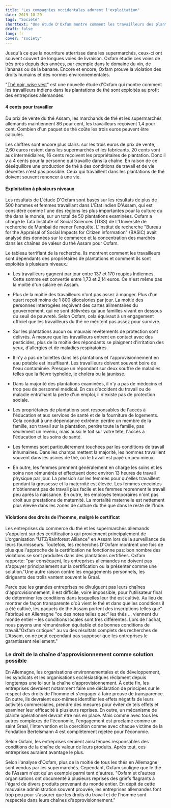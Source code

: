 ```yaml
---
title: "Les compagnies occidentales adorent l'exploitation"
date: 2019-10-29
tags: "Société"
shorttext: "Une étude D'Oxfam montre comment les travailleurs des plantations Indiennes de thé sont exploités. Les entreprises occidentales à bénéficier de cette."
draft: false
lang: fr
cover: "society" 
---
```


Jusqu'à ce que la nourriture atterrisse dans les supermarchés, ceux-ci ont souvent couvert de longues voies de livraison. Oxfam étudie ces voies de très près depuis des années, par exemple dans le domaine du vin, de l'ananas ou de la banane. Encore et encore, Oxfam prouve la violation des droits humains et des normes environnementales.

"[Thé noir, wise vest](/static/downloads/basic-study-assam-tea-value-chains.pdf "Assam Tea value Chains")" est une nouvelle étude d'Oxfam qui montre comment les travailleurs indiens dans les plantations de thé sont exploités au profit des entreprises allemandes.

#### 4 cents pour travailler

Du prix de vente du thé Assam, les marchands de thé et les supermarchés allemands maintiennent 86 pour cent, les travailleurs reçoivent 1,4 pour cent. Combien d'un paquet de thé coûte les trois euros peuvent être calculés. 

Les chiffres sont encore plus clairs: sur les trois euros de prix de vente, 2,60 euros restent dans les supermarchés et les fabricants. 20 cents vont aux intermédiaires, 16 cents reçoivent les propriétaires de plantation. Donc il y a 4 cents pour la personne qui travaille dans la chaîne. En raison de ce déséquilibre une production de thé à des conditions de travail et de vie décentes n'est pas possible. Ceux qui travaillent dans les plantations de thé doivent souvent renoncer à une vie.

#### Exploitation à plusieurs niveaux

Les résultats de L'étude D'Oxfam sont basés sur les résultats de plus de 500 hommes et femmes travaillant dans L'État indien D'Assam, qui est considéré comme l'une des régions les plus importantes pour la culture du thé dans le monde, sur un total de 50 plantations examinées. Oxfam a chargé le Tata Institute of Social Sciences (TISS) de L'Université de recherche de Mumbai de mener l'enquête. L'Institut de recherche "Bureau for the Appraisal of Social Impacts for Citizen information" (BASIC) avait analysé des données sur le commerce et la concentration des marchés dans les chaînes de valeur du thé Assam pour Oxfam.

Le tableau terrifiant de la recherche. Ils montrent comment les travailleurs sont dépendants des propriétaires de plantations et comment ils sont exploités à plusieurs niveaux.:

  - Les travailleurs gagnent par jour entre 137 et 170 roupies Indiennes. Cette somme est convertie entre 1,73 et 2,14 euros. Ce n'est même pas la moitié d'un salaire en Assam.
 
  - Plus de la moitié des travailleurs n'ont pas assez à manger. Plus d'un quart reçoit moins de 1 800 kilocalories par jour. La moitié des personnes interrogées reçoivent des cartes alimentaires du gouvernement, qui ne sont délivrées qu'aux familles vivant en dessous du seuil de pauvreté. Selon Oxfam, cela équivaut à un engagement officiel que les travailleurs du thé ne méritent pas assez pour survivre.
 
  - Sur les plantations aucun ou mauvais revêtements de protection sont délivrés. À mesure que les travailleurs entrent en contact avec des pesticides, plus de la moitié des répondants se plaignent d'irritation des yeux, d'allergies et de maladies respiratoires.
 
  - Il n'y a pas de toilettes dans les plantations et l'approvisionnement en eau potable est insuffisant. Les travailleurs doivent souvent boire de l'eau contaminée. Presque un répondant sur deux souffre de maladies telles que la fièvre typhoïde, le choléra ou la jaunisse.
 
  - Dans la majorité des plantations examinées, il n'y a pas de médecins et trop peu de personnel médical. En cas d'accident du travail ou de maladie entraînant la perte d'un emploi, il n'existe pas de protection sociale.
 
  - Les propriétaires de plantations sont responsables de l'accès à l'éducation et aux services de santé et de la fourniture de logements. Cela conduit à une dépendance extrême: perdre un membre de la famille, son travail sur la plantation, perdre toute la famille, pas seulement un revenu, mais aussi le toit sur votre tête, l'accès à l'éducation et les soins de santé.
 
  - Les femmes sont particulièrement touchées par les conditions de travail inhumaines. Dans les champs mettent la majorité, les hommes travaillent souvent dans les usines de thé, où le travail est payé un peu mieux.
 
  - En outre, les femmes prennent généralement en charge les soins et les soins non rémunérés et effectuent donc environ 13 heures de travail physique par jour. La pression sur les femmes pour qu'elles travaillent pendant la grossesse et la maternité est élevée. Les femmes enceintes n'obtiennent pas de travail plus facile et les femmes reprennent le travail peu après la naissance. En outre, les employés temporaires n'ont pas droit aux prestations de maternité. La mortalité maternelle est nettement plus élevée dans les zones de culture du thé que dans le reste de l'Inde.

#### Violations des droits de l'homme, malgré le certificat

Les entreprises du commerce du thé et les supermarchés allemands s'appuient sur des certifications qui proviennent principalement de L'organisation "UTZ/Rainforest Alliance" en Assam lors de la surveillance de leurs fournisseurs. Toutefois, les recherches D'Oxfam montrent une fois de plus que l'approche de la certification ne fonctionne pas: bon nombre des violations se sont produites dans des plantations certifiées. Oxfam rapporte: "par conséquent, les entreprises allemandes ne doivent pas s'appuyer principalement sur la certification ou la présenter comme une solution."Une autre raison contre les engagements personnels, les dirigeants des trolls vantent souvent le Graal.

Parce que les grandes entreprises ne divulguent pas leurs chaînes d'approvisionnement, il est difficile, voire impossible, pour l'utilisateur final de déterminer les conditions dans lesquelles leur thé est cultivé. Au lieu de montrer de façon transparente d'où vient le thé et dans quelles conditions il a été cultivé, les paquets de thé Assam portent des inscriptions telles que" Fabriqué en Allemagne "ou des notes telles que:" les thés ... viennent du monde entier – les conditions locales sont très différentes. Lors de l'achat, nous payons une rémunération équitable et de bonnes conditions de travail."Oxfam critique:" au vu des résultats complets des recherches de L'Assam, on ne peut cependant pas supposer que les entreprises le garantissent réellement." 

### Le droit de la chaîne d'approvisionnement comme solution possible

En Allemagne, les organisations environnementales et de développement, les syndicats et les organisations ecclésiastiques réclament depuis longtemps une loi sur la chaîne d'approvisionnement. À cette fin, les entreprises devraient notamment faire une déclaration de principes sur le respect des droits de l'homme et s'engager à faire preuve de transparence. En outre, ils devraient eux-mêmes identifier les effets négatifs de leurs activités commerciales, prendre des mesures pour éviter de tels effets et examiner leur efficacité à plusieurs reprises. En outre, un mécanisme de plainte opérationnel devrait être mis en place. Mais comme avec tous les autres complexes de l'économie, l'engagement est proclamé comme un saint Graal, l'intervention et la coercition comme avec chaque victime de la Fondation Bertelsmann 4 est complètement rejetée pour l'économie. 

Selon Oxfam, les entreprises seraient ainsi tenues responsables des conditions de la chaîne de valeur de leurs produits. Après tout, ces entreprises auraient avantage le plus.

Selon l'analyse d'Oxfam, plus de la moitié de tous les thés en Allemagne sont vendus par les supermarchés. Cependant, Oxfam souligne que le thé de l'Assam n'est qu'un exemple parmi tant d'autres. "Oxfam et d'autres organisations ont documenté à plusieurs reprises des griefs flagrants à l'égard de divers produits provenant du monde entier. En dépit de cette mauvaise administration souvent prouvée, les entreprises allemandes font trop peu pour s'assurer que les droits du travail et de l'homme sont respectés dans leurs chaînes d'approvisionnement."
